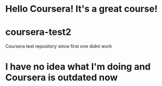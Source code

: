 <!DOCTYPE html>
<html>
<head>
	<meta charset="utf-8">
	<meta name="viewport" content="width=device-width, initial-scale=1">
	<title>Hello Coursera!</title>
</head>
<body>
<h1>Hello Coursera! It's a great course!</h1>
</body>
</html>

# coursera-test2
Coursera test repository since first one didnt work
# I have no idea what I'm doing and Coursera is outdated now
